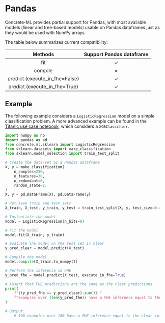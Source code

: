 # Pandas

Concrete-ML provides partial support for Pandas, with most available models (linear and tree-based models) usable on Pandas dataframes just as they would be used with NumPy arrays.

The table below summarizes current compatibility:

|            Methods             | Support Pandas dataframe |
| :----------------------------: | :----------------------: |
|              fit               |            ✓             |
|            compile             |            ✗             |
| predict (execute_in_fhe=False) |            ✓             |
| predict (execute_in_fhe=True)  |            ✓             |

## Example

The following example considers a `LogisticRegression` model on a simple classification problem.
A more advanced example can be found in the [Titanic use case notebook](https://github.com/zama-ai/concrete-ml-internal/tree/main/use_case_examples/titanic/KaggleTitanic.ipynb), which considers a `XGBClassifier`.

```python
import numpy as np
import pandas as pd
from concrete.ml.sklearn import LogisticRegression
from sklearn.datasets import make_classification
from sklearn.model_selection import train_test_split

# Create the data-set as a Pandas dataframe
X, y = make_classification(
    n_samples=250,
    n_features=30,
    n_redundant=0,
    random_state=2,
)
X, y = pd.DataFrame(X), pd.DataFrame(y)

# Retrieve train and test sets
X_train, X_test, y_train, y_test = train_test_split(X, y, test_size=0.4, random_state=42)

# Instantiate the model
model = LogisticRegression(n_bits=8)

# Fit the model
model.fit(X_train, y_train)

# Evaluate the model on the test set in clear
y_pred_clear = model.predict(X_test)

# Compile the model
model.compile(X_train.to_numpy())

# Perform the inference in FHE
y_pred_fhe = model.predict(X_test, execute_in_fhe=True)

# Assert that FHE predictions are the same as the clear predictions
print(
    f"{(y_pred_fhe == y_pred_clear).sum()} "
    f"examples over {len(y_pred_fhe)} have a FHE inference equal to the clear inference."
)

# Output:
    # 100 examples over 100 have a FHE inference equal to the clear inference.
```
